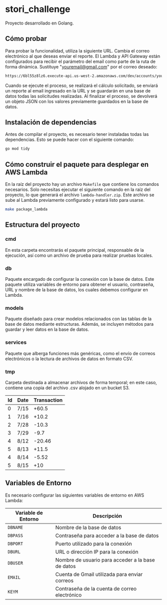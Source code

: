 # stori_challenge

Proyecto desarrollado en Golang.

## Cómo probar

Para probar la funcionalidad, utiliza la siguiente URL. Cambia el correo electrónico al que deseas enviar el reporte. El Lambda y API Gateway están configurados para recibir el parámetro del email como parte de la ruta de forma dinámica. Sustituye "youremail@gmail.com" por el correo deseado:

```bash
https://6bl55z8lz6.execute-api.us-west-2.amazonaws.com/dev/accounts/youremail@gmail.com
```

Cuando se ejecute el proceso, se realizará el cálculo solicitado, se enviará un reporte al email ingresado en la URL y se guardarán en una base de datos todas las solicitudes realizadas. Al finalizar el proceso, se devolverá un objeto JSON con los valores previamente guardados en la base de datos.

## Instalación de dependencias

Antes de compilar el proyecto, es necesario tener instaladas todas las dependencias. Esto se puede hacer con el siguiente comando:

```bash
go mod tidy
```

## Cómo construir el paquete para desplegar en AWS Lambda

En la raíz del proyecto hay un archivo `Makefile` que contiene los comandos necesarios. Solo necesitas ejecutar el siguiente comando en la raíz del proyecto, lo que generará el archivo `lambda-handler.zip`. Este archivo se sube al Lambda previamente configurado y estará listo para usarse.

```bash
make package_lambda
```

## Estructura del proyecto

### cmd 
En esta carpeta encontrarás el paquete principal, responsable de la ejecución, así como un archivo de prueba para realizar pruebas locales.

### db
Paquete encargado de configurar la conexión con la base de datos. Este paquete utiliza variables de entorno para obtener el usuario, contraseña, URL y nombre de la base de datos, los cuales debemos configurar en Lambda.

### models
Paquete diseñado para crear modelos relacionados con las tablas de la base de datos mediante estructuras. Además, se incluyen métodos para guardar y leer datos en la base de datos.

### services
Paquete que alberga funciones más genéricas, como el envío de correos electrónicos o la lectura de archivos de datos en formato CSV.

### tmp 
Carpeta destinada a almacenar archivos de forma temporal; en este caso, contiene una copia del archivo .csv alojado en un bucket S3.

| Id | Date  | Transaction |
|----|-------|-------------|
| 0  | 7/15  | +60.5      |
| 1  | 7/16  | +10.2      |
| 2  | 7/28  | -10.3      |
| 3  | 7/29  | -9.7       |
| 4  | 8/12  | -20.46     |
| 5  | 8/13  | +11.5      |
| 4  | 8/14  | -5.52      |
| 5  | 8/15  | +10        |

## Variables de Entorno

Es necesario configurar las siguientes variables de entorno en AWS Lambda:

| Variable de Entorno | Descripción                                   |
|----------------------|-----------------------------------------------|
| `DBNAME`             | Nombre de la base de datos                    |
| `DBPASS`             | Contraseña para acceder a la base de datos    |
| `DBPORT`             | Puerto utilizado para la conexión             |
| `DBURL`              | URL o dirección IP para la conexión          |
| `DBUSER`             | Nombre de usuario para acceder a la base de datos |
| `EMAIL`              | Cuenta de Gmail utilizada para enviar correos  |
| `KEYM`               | Contraseña de la cuenta de correo electrónico  |

